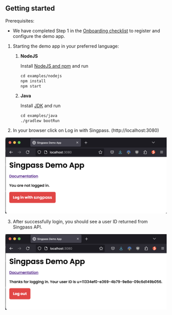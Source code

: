 ## Getting started

Prerequisites:
- We have completed Step 1 in the [Onboarding checklist](https://docs.developer.singpass.gov.sg/singpass-developer-docs/getting-started/onboarding-checklist)
to register and configure the demo app.

1. Starting the demo app in your preferred language:

   1. **NodeJS**
      
      Install [NodeJS and npm](https://docs.npmjs.com/downloading-and-installing-node-js-and-npm) and run
      ```shell
      cd examples/nodejs
      npm install
      npm start
      ```

   2. **Java**
      
      Install [JDK](https://docs.oracle.com/en/java/javase/17/install/overview-jdk-installation.html) and run
      ```shell
      cd examples/java
      ./gradlew bootRun
      ```

2. In your browser click on Log in with Singpass. (http://localhost:3080)

![before login screenshot](docs/before-login.png)

3. After successfully login, you should see a user ID returned from Singpass API.
 
![after login screenshot](docs/after-login.png)
